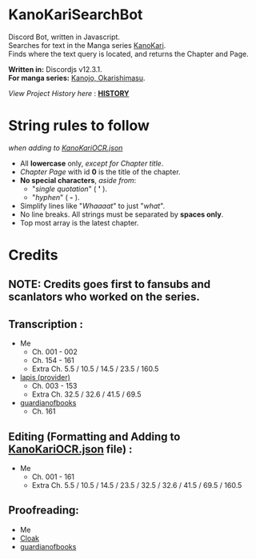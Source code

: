 # KanoKariSearchBot

Discord Bot, written in Javascript. <br>
Searches for text in the Manga series [KanoKari](https://anilist.co/manga/99943/Kanojo-Okarishimasu). <br>
Finds where the text query is located, and returns the Chapter and Page. <br>

**Written in:** Discordjs v12.3.1. <br>
**For manga series:** [Kanojo, Okarishimasu](https://anilist.co/manga/99943/Kanojo-Okarishimasu).

*View Project History here* : [**HISTORY**](/HISTORY.md)

# String rules to follow
*when adding to [KanoKariOCR.json](/KanoKariOCR.json)*

- All **lowercase** only, *except for Chapter title*.
- *Chapter Page* with id **0** is the title of the chapter.
- **No special characters**, *aside from*:
  - "*single quotation*" ( **'** ).
  - "*hyphen*" ( **-** ).
- Simplify lines like "*Whaaaat*" to just "*what*".
- No line breaks. All strings must be separated by **spaces only**.
- Top most array is the latest chapter.

# Credits

## NOTE: Credits goes first to fansubs and scanlators who worked on the series.

## Transcription :
- Me
    - Ch. 001 - 002
	- Ch. 154 - 161
	- Extra Ch. 5.5 / 10.5 / 14.5 / 23.5 / 160.5
- [lapis (provider)](https://discordhub.com/profile/377748624337272836)
	- Ch. 003 - 153
	- Extra Ch. 32.5 / 32.6 / 41.5 / 69.5
- [guardianofbooks](https://www.reddit.com/u/guardianofbooks)
    - Ch. 161
	
## Editing (Formatting and Adding to [KanoKariOCR.json](/KanoKariOCR.json) file) :
- Me
	- Ch. 001 - 161
	- Extra Ch. 5.5 / 10.5 / 14.5 / 23.5 / 32.5 / 32.6 / 41.5 / 69.5 / 160.5
	
## Proofreading:
- Me
- [Cloak](https://www.reddit.com/u/CloakedUnderShadows)
- [guardianofbooks](https://www.reddit.com/u/guardianofbooks)